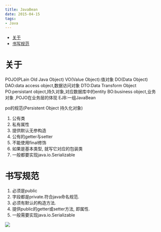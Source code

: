 ```yaml
---
title: JavaBean
date: 2015-04-15
tags:
- Java
---
```

<!-- TOC -->

- [关于](#关于)
- [书写规范](#书写规范)

<!-- /TOC -->

# 关于

POJO(PLain Old Java Object)
VO(Value Object):值对象 
DO(Data Object)
DAO:data access object,数据访问对象
DTO:Data Transform Object
PO:persistant object,持久对象,对应数据库中的entity
BO:business object,业务对象 ,POJO在业务层的体现
EJB:一组JavaBean

po的规范(Persistent Object 持久化对象)

1. 公有类
2. 私有属性
3. 提供默认无参构造
4. 公有的getter与setter
5. 不能使用final修饰
6. 如果是基本类型, 就写它对应的包装类
7. 一般都要实现java.io.Serializable


#  书写规范

1. 必须是public
2. 字段都是private.符合java命名规范.
3. 必须有默认的构造方法.
4. 提供public的getter或setter方法, 即属性.
5. 一般需要实现java.io.Serializable


[![](https://static.segmentfault.com/v-5b1df2a7/global/img/creativecommons-cc.svg)](https://creativecommons.org/licenses/by-nc-nd/4.0/)